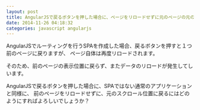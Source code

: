 ```yaml
---
layout: post
title: AngularJSで戻るボタンを押した場合に、ページをリロードせずに元のページの元の場所に戻る方法
date: 2014-11-26 04:18:32
categories: javascript angularjs
---
```

<!-- {% raw %} -->
<p>AngularJSでルーティングを行うSPAを作成した場合、戻るボタンを押すと１つ前のページに戻りますが、
ページ自体は再度リロードされます。</p>

<p>そのため、前のページの表示位置に戻らず、またデータのリロードが発生してしいます。</p>

<p>AngularJSで戻るボタンを押した場合に、SPAではない通常のアプリケーションと同様に、
前のページをリロードせずに、元のスクロール位置に戻るにはどのようにすればよろしいでしょうか？</p>
<!-- {% endraw %} -->
